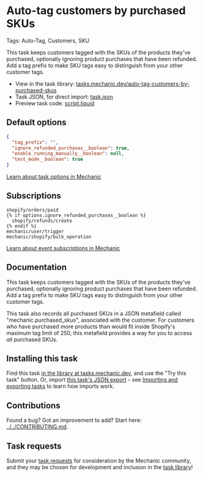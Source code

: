 # Auto-tag customers by purchased SKUs

Tags: Auto-Tag, Customers, SKU

This task keeps customers tagged with the SKUs of the products they've purchased, optionally ignoring product purchases that have been refunded. Add a tag prefix to make SKU tags easy to distinguish from your other customer tags.

* View in the task library: [tasks.mechanic.dev/auto-tag-customers-by-purchased-skus](https://tasks.mechanic.dev/auto-tag-customers-by-purchased-skus)
* Task JSON, for direct import: [task.json](../../tasks/auto-tag-customers-by-purchased-skus.json)
* Preview task code: [script.liquid](./script.liquid)

## Default options

```json
{
  "tag_prefix": "",
  "ignore_refunded_purchases__boolean": true,
  "enable_running_manually__boolean": null,
  "test_mode__boolean": true
}
```

[Learn about task options in Mechanic](https://learn.mechanic.dev/core/tasks/options)

## Subscriptions

```liquid
shopify/orders/paid
{% if options.ignore_refunded_purchases__boolean %}
  shopify/refunds/create
{% endif %}
mechanic/user/trigger
mechanic/shopify/bulk_operation
```

[Learn about event subscriptions in Mechanic](https://learn.mechanic.dev/core/tasks/subscriptions)

## Documentation

This task keeps customers tagged with the SKUs of the products they've purchased, optionally ignoring product purchases that have been refunded. Add a tag prefix to make SKU tags easy to distinguish from your other customer tags.

This task also records all purchased SKUs in a JSON metafield called "mechanic.purchased_skus", associated with the customer. For customers who have purchased more products than would fit inside Shopify's maximum tag limit of 250, this metafield provides a way for you to access _all_ purchased SKUs.

## Installing this task

Find this task [in the library at tasks.mechanic.dev](https://tasks.mechanic.dev/auto-tag-customers-by-purchased-skus), and use the "Try this task" button. Or, import [this task's JSON export](../../tasks/auto-tag-customers-by-purchased-skus.json) – see [Importing and exporting tasks](https://learn.mechanic.dev/core/tasks/import-and-export) to learn how imports work.

## Contributions

Found a bug? Got an improvement to add? Start here: [../../CONTRIBUTING.md](../../CONTRIBUTING.md).

## Task requests

Submit your [task requests](https://mechanic.canny.io/task-requests) for consideration by the Mechanic community, and they may be chosen for development and inclusion in the [task library](https://tasks.mechanic.dev/)!
